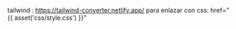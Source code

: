 tailwind :
https://tailwind-converter.netlify.app/
para enlazar con css:
href="{{ asset('css/style.css') }}"
